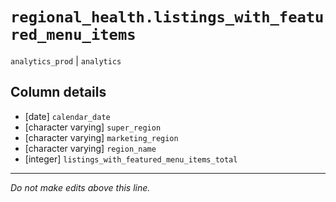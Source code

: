 # `regional_health.listings_with_featured_menu_items`
`analytics_prod` | `analytics`

## Column details
* [date]      `calendar_date`
* [character varying] `super_region`
* [character varying] `marketing_region`
* [character varying] `region_name`
* [integer]   `listings_with_featured_menu_items_total`

-------------------------------------------------------------------------------
*Do not make edits above this line.*
